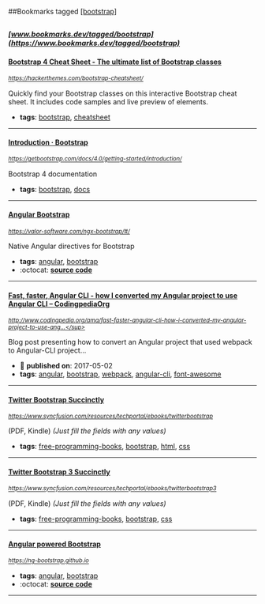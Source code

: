 ##Bookmarks tagged [[bootstrap]](https://www.bookmarks.dev?q=[bootstrap])

_<sup><sup>[www.bookmarks.dev/tagged/bootstrap](https://www.bookmarks.dev/tagged/bootstrap)</sup></sup>_
---
#### [Bootstrap 4 Cheat Sheet - The ultimate list of Bootstrap classes](https://hackerthemes.com/bootstrap-cheatsheet/)
_<sup>https://hackerthemes.com/bootstrap-cheatsheet/</sup>_

Quickly find your Bootstrap classes on this interactive Bootstrap cheat sheet. It includes code samples and live preview of elements.
* **tags**: [bootstrap](../tagged/bootstrap.md), [cheatsheet](../tagged/cheatsheet.md)
---
#### [Introduction · Bootstrap ](https://getbootstrap.com/docs/4.0/getting-started/introduction/)
_<sup>https://getbootstrap.com/docs/4.0/getting-started/introduction/</sup>_

Bootstrap 4 documentation
* **tags**: [bootstrap](../tagged/bootstrap.md), [docs](../tagged/docs.md)
---
#### [Angular Bootstrap](https://valor-software.com/ngx-bootstrap/#/)
_<sup>https://valor-software.com/ngx-bootstrap/#/</sup>_

Native Angular directives for Bootstrap
* **tags**: [angular](../tagged/angular.md), [bootstrap](../tagged/bootstrap.md)
* :octocat: **[source code](https://github.com/valor-software/ngx-bootstrap)**
---
#### [Fast, faster, Angular CLI - how I converted my Angular project to use Angular CLI – CodingpediaOrg](http://www.codingpedia.org/ama/fast-faster-angular-cli-how-i-converted-my-angular-project-to-use-angular-cli)
_<sup>http://www.codingpedia.org/ama/fast-faster-angular-cli-how-i-converted-my-angular-project-to-use-ang...</sup>_

Blog post presenting how to convert an Angular project that used webpack to Angular-CLI project...
* :calendar: **published on**: 2017-05-02
* **tags**: [angular](../tagged/angular.md), [bootstrap](../tagged/bootstrap.md), [webpack](../tagged/webpack.md), [angular-cli](../tagged/angular-cli.md), [font-awesome](../tagged/font-awesome.md)
---
#### [Twitter Bootstrap Succinctly](https://www.syncfusion.com/resources/techportal/ebooks/twitterbootstrap)
_<sup>https://www.syncfusion.com/resources/techportal/ebooks/twitterbootstrap</sup>_

(PDF, Kindle) *(Just fill the fields with any values)*
* **tags**: [free-programming-books](../tagged/free-programming-books.md), [bootstrap](../tagged/bootstrap.md), [html](../tagged/html.md), [css](../tagged/css.md)
---
#### [Twitter Bootstrap 3 Succinctly](https://www.syncfusion.com/resources/techportal/ebooks/twitterbootstrap3)
_<sup>https://www.syncfusion.com/resources/techportal/ebooks/twitterbootstrap3</sup>_

(PDF, Kindle) *(Just fill the fields with any values)*
* **tags**: [free-programming-books](../tagged/free-programming-books.md), [bootstrap](../tagged/bootstrap.md), [css](../tagged/css.md)
---
#### [Angular powered Bootstrap](https://ng-bootstrap.github.io)
_<sup>https://ng-bootstrap.github.io</sup>_

* **tags**: [angular](../tagged/angular.md), [bootstrap](../tagged/bootstrap.md)
* :octocat: **[source code](https://github.com/ng-bootstrap/ng-bootstrap)**
---
